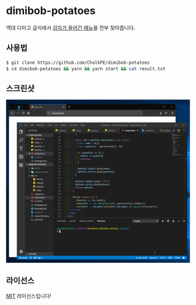 # dimibob-potatoes
역대 디미고 급식에서 [감자가 들어간 메뉴](https://gist.github.com/ChalkPE/78c9a4899b91e13045115ba14bacb333)를 전부 찾아줍니다.

## 사용법
```bash
$ git clone https://github.com/ChalkPE/dimibob-potatoes
$ cd dimibob-potatoes && yarn && yarn start && cat result.txt
```

## 스크린샷
![screenshot](screenshot.gif)

## 라이선스
[MIT](LICENSE) 라이선스입니다!